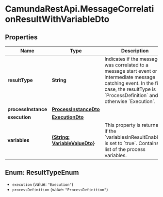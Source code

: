 # CamundaRestApi.MessageCorrelationResultWithVariableDto

## Properties
Name | Type | Description | Notes
------------ | ------------- | ------------- | -------------
**resultType** | **String** | Indicates if the message was correlated to a message start event or an  intermediate message catching event. In the first case, the resultType is  &#x60;ProcessDefinition&#x60; and otherwise &#x60;Execution&#x60;. | [optional] 
**processInstance** | [**ProcessInstanceDto**](ProcessInstanceDto.md) |  | [optional] 
**execution** | [**ExecutionDto**](ExecutionDto.md) |  | [optional] 
**variables** | [**{String: VariableValueDto}**](VariableValueDto.md) | This property is returned if the &#x60;variablesInResultEnabled&#x60; is set to &#x60;true&#x60;. Contains a list of the process variables.  | [optional] 

<a name="ResultTypeEnum"></a>
## Enum: ResultTypeEnum

* `execution` (value: `"Execution"`)
* `processDefinition` (value: `"ProcessDefinition"`)

